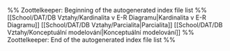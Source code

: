 %% Zoottelkeeper: Beginning of the autogenerated index file list  %%
[[School/DAT/DB Vztahy/Kardinalita v E-R Diagramu|Kardinalita v E-R Diagramu]]
[[School/DAT/DB Vztahy/Parcialita|Parcialita]]
[[School/DAT/DB Vztahy/Konceptuální modelování|Konceptuální modelování]]
%% Zoottelkeeper: End of the autogenerated index file list  %%
